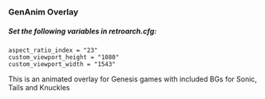 ### GenAnim Overlay

##### Set the following variables in retroarch.cfg:
```
aspect_ratio_index = "23"
custom_viewport_height = "1080"
custom_viewport_width = "1543"
```
This is an animated overlay for Genesis games with included BGs for Sonic, Tails and Knuckles
